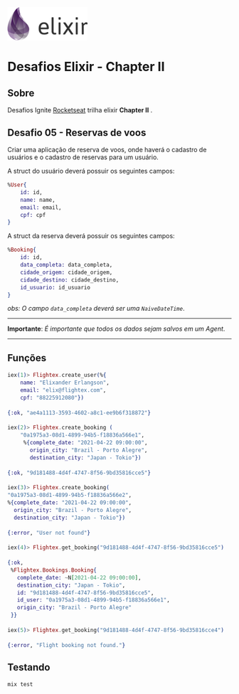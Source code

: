 
[<img src="https://raw.githubusercontent.com/alemaocastro1986/ignite-challenge-one/main/assets/elixir_full.png" width="180"/>]() 
# Desafios Elixir - Chapter II
## Sobre
Desafios Ignite [Rocketseat](https://rocketseat.com.br/)  trilha elixir __Chapter II__ .


## Desafio 05 - Reservas de voos

Criar uma aplicação de reserva de voos, onde haverá o cadastro de usuários e o cadastro de reservas para um usuário.

A struct do usuário deverá possuir os seguintes campos:
```elixir
%User{
	id: id,
	name: name,
	email: email,
	cpf: cpf
}
```
A struct da reserva deverá possuir os seguintes campos:
```elixir
%Booking{
	id: id,
	data_completa: data_completa,
	cidade_origem: cidade_origem,
	cidade_destino: cidade_destino,
	id_usuario: id_usuario
}   
```

_obs: O campo `data_completa` deverá ser uma `NaiveDateTime`_.

***
 **Importante**: _É importante que todos os dados sejam salvos em um Agent_.
***

## Funções 
```elixir
iex(1)> Flightex.create_user(%{
	name: "Elixander Erlangson", 
	email: "elix@flightex.com", 
	cpf: "88225912080"})   

{:ok, "ae4a1113-3593-4602-a8c1-ee9b6f318872"}

iex(2)> Flightex.create_booking (
	"0a1975a3-08d1-4899-94b5-f18836a566e1",
	 %{complete_date: "2021-04-22 09:00:00", 
	   origin_city: "Brazil - Porto Alegre", 
	   destination_city: "Japan - Tokio"})

{:ok, "9d181488-4d4f-4747-8f56-9bd35816cce5"}

iex(3)> Flightex.create_booking(
"0a1975a3-08d1-4899-94b5-f18836a566e2", 
%{complete_date: "2021-04-22 09:00:00", 
  origin_city: "Brazil - Porto Alegre", 
  destination_city: "Japan - Tokio"})

{:error, "User not found"}

iex(4)> Flightex.get_booking("9d181488-4d4f-4747-8f56-9bd35816cce5")

{:ok,
 %Flightex.Bookings.Booking{
   complete_date: ~N[2021-04-22 09:00:00], 
   destination_city: "Japan - Tokio",
   id: "9d181488-4d4f-4747-8f56-9bd35816cce5",
   id_user: "0a1975a3-08d1-4899-94b5-f18836a566e1",
   origin_city: "Brazil - Porto Alegre"
 }}

iex(5)> Flightex.get_booking("9d181488-4d4f-4747-8f56-9bd35816cce4")

{:error, "Flight booking not found."}


```

## Testando

```bash
mix test
```